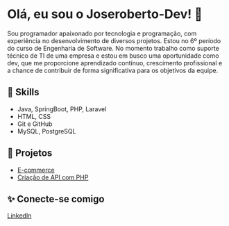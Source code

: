 # Olá, eu sou o Joseroberto-Dev! 👋

Sou programador apaixonado por tecnologia e programação, com experiência no desenvolvimento de diversos projetos. Estou no 6º período do curso de Engenharia de Software. No momento trabalho como suporte técnico de TI de uma empresa e estou em busco uma oportunidade como dev, que me proporcione aprendizado contínuo, crescimento profissional e a chance de contribuir de forma significativa para os objetivos da equipe.

## 🚀 Skills
- Java, SpringBoot, PHP, Laravel
- HTML, CSS
- Git e GitHub
- MySQL, PostgreSQL

## 📂 Projetos
- [E-commerce](https://github.com/Joseroberto-Dev/E-commerce)
- [Criação de API com PHP](https://github.com/Joseroberto-Dev/API-PHP)

## ✨ Conecte-se comigo
[LinkedIn](linkedin.com/in/josé-roberto-853737328)
